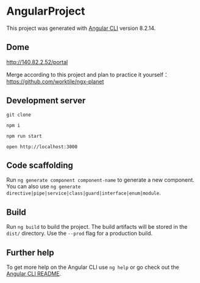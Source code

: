 # AngularProject

This project was generated with [Angular CLI](https://github.com/angular/angular-cli) version 8.2.14.

## Dome
http://140.82.2.52/portal

Merge according to this project and plan to practice it yourself：
https://github.com/worktile/ngx-planet

## Development server

`git clone`

`npm i`

`npm run start`

`open http://localhost:3000 `

## Code scaffolding

Run `ng generate component component-name` to generate a new component. You can also use `ng generate directive|pipe|service|class|guard|interface|enum|module`.

## Build

Run `ng build` to build the project. The build artifacts will be stored in the `dist/` directory. Use the `--prod` flag for a production build.

## Further help

To get more help on the Angular CLI use `ng help` or go check out the [Angular CLI README](https://github.com/angular/angular-cli/blob/master/README.md).
